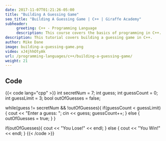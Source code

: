 ```yaml
---
date: 2017-11-07T01:21:26-05:00
title: "Building A Guessing Game"
seo_title: "Building A Guessing Game | C++ | Giraffe Academy"
subheader:
     greeting: C++ - Programming Language
     description: This course covers the basics of programming in C++. Work your way through the videos and we'll teach you everything you need to know to start your programming journey!
description: This tutorial covers building a guessing game in C++.
author: Mike Dane
image: building-a-guessing-game.png
video: xJ4jhhOtyAk
url: /programming-languages/c++/building-a-guessing-game/
weight: 21
---
```


## Code

{{< code lang="cpp" >}}
int secretNum = 7;
int guess;
int guessCount = 0;
int guessLimit = 3;
bool outOfGuesses = false;

while(guess != secretNum && !outOfGuesses){
     if(guessCount < guessLimit){
          cout << "Enter a guess: ";
          cin << guess;
          guessCount++;
     } else {
          outOfGuesses = true;
     }
}

if(outOfGuesses){
     cout << "You Lose!" << endl;
} else {
     cout << "You Win!" << endl;
}
{{< /code >}}